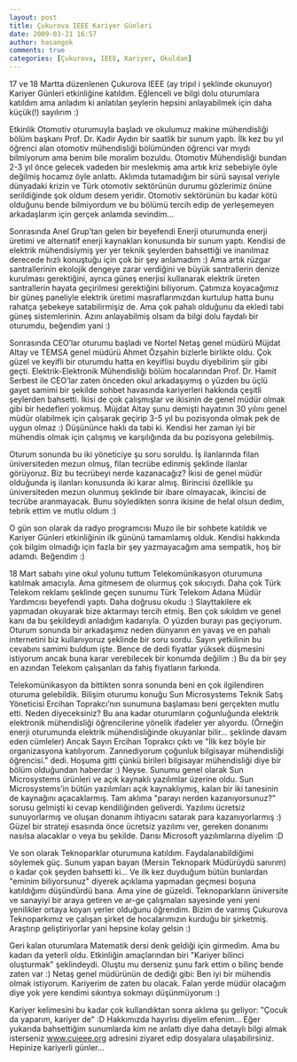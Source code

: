 ```yaml
---
layout: post
title: Çukurova IEEE Kariyer Günleri
date: 2009-03-21 16:57
author: hasangok
comments: true
categories: [Çukurova, IEEE, Kariyer, Okuldan]
---
```

17 ve 18 Martta düzenlenen Çukurova IEEE (ay tripıl i şeklinde okunuyor) Kariyer Günleri etkinliğine katıldım. Eğlenceli ve bilgi dolu oturumlara katıldım ama anladım ki anlatılan şeylerin hepsini anlayabilmek için daha küçük(!) sayılırım :)

Etkinlik Otomotiv oturumuyla başladı ve okulumuz makine mühendisliği bölüm başkanı Prof. Dr. Kadir Aydın bir saatlik bir sunum yaptı. İlk kez bu yıl öğrenci alan otomotiv mühendisliği bölümünden öğrenci var mıydı bilmiyorum ama benim bile moralim bozuldu. Otomotiv Mühendisliği bundan 2-3 yıl önce gelecek vadeden bir meslekmiş ama artık kriz sebebiyle öyle değilmiş hocamız öyle anlattı. Aklımda tutamadığım bir sürü sayısal veriyle dünyadaki krizin ve Türk otomotiv sektörünün durumu gözlerimiz önüne serildiğinde şok oldum desem yeridir. Otomotiv sektörünün bu kadar kötü olduğunu bende bilmiyordum ve bu bölümü tercih edip de yerleşemeyen arkadaşlarım için gerçek anlamda sevindim...

Sonrasında Anel Grup’tan gelen bir beyefendi Enerji oturumunda enerji üretimi ve alternatif enerji kaynakları konusunda bir sunum yaptı. Kendisi de elektrik mühendisiymiş yer yer teknik şeylerden bahsettiği ve inanılmaz derecede hızlı konuştuğu için çok bir şey anlamadım :) Ama artık rüzgar santrallerinin ekolojik dengeye zarar verdiğini ve büyük santrallerin denize kurulması gerektiğini, ayrıca güneş enerjisi kullanarak elektrik üreten santrallerin hayata geçirilmesi gerektiğini biliyorum. Çatımıza koyacağımız bir güneş paneliyle elektrik üretimi masraflarımızdan kurtulup hatta bunu rahatça şebekeye satabilirmişiz de. Ama çok pahalı olduğunu da ekledi tabi güneş sistemlerinin. Azını anlayabilmiş olsam da bilgi dolu faydalı bir oturumdu, beğendim yani :)

Sonrasında CEO’lar oturumu başladı ve Nortel Netaş genel müdürü Müjdat Altay ve TEMSA genel müdürü Ahmet Özşahin bizlerle birlikte oldu. Çok güzel ve keyifli bir oturumdu hatta en keyiflisi buydu diyebilirim şiir gibi geçti. Elektrik-Elektronik Mühendisliği bölüm hocalarından Prof. Dr. Hamit Serbest ile CEO’lar zaten önceden okul arkadaşıymış o yüzden bu üçlü gayet samimi bir şekilde sohbet havasında kariyerleri hakkında çeşitli şeylerden bahsetti. İkisi de çok çalışmışlar ve ikisinin de genel müdür olmak gibi bir hedefleri yokmuş. Müjdat Altay şunu demişti hayatının 30 yılını genel müdür olabilmek için çalışarak geçirip 3-5 yıl bu pozisyonda olmak pek de uygun olmaz :) Düşününce haklı da tabi ki. Kendisi her zaman iyi bir mühendis olmak için çalışmış ve karşılığında da bu pozisyona gelebilmiş.

Oturum sonunda bu iki yöneticiye şu soru soruldu. İş ilanlarında filan üniversiteden mezun olmuş, filan tecrübe edinmiş şeklinde ilanlar görüyoruz. Biz bu tecrübeyi nerde kazanacağız? İkisi de genel müdür olduğunda iş ilanları konusunda iki karar almış. Birincisi özellikle şu üniversiteden mezun olunmuş şeklinde bir ibare olmayacak, ikincisi de tecrübe aranmayacak. Bunu söyledikten sonra ikisine de helal olsun dedim, tebrik ettim ve mutlu oldum :)

O gün son olarak da radyo programcısı Muzo ile bir sohbete katıldık ve Kariyer Günleri etkinliğinin ilk gününü tamamlamış olduk. Kendisi hakkında çok bilgim olmadığı için fazla bir şey yazmayacağım ama sempatik, hoş bir adamdı. Beğendim :)

18 Mart sabahı yine okul yolunu tuttum Telekomünikasyon oturumuna katılmak amacıyla. Ama gitmesem de olurmuş çok sıkıcıydı. Daha çok Türk Telekom reklamı şeklinde geçen sunumu Türk Telekom Adana Müdür Yardımcısı beyefendi yaptı. Daha doğrusu okudu :) Slayttakilere ek yapmadan okuyarak bize aktarmayı tercih etmiş. Ben çok sıkıldım ve genel kanı da bu şekildeydi anladığım kadarıyla. O yüzden burayı pas geçiyorum. Oturum sonunda bir arkadaşımız neden dünyanın en yavaş ve en pahalı internetini biz kullanıyoruz şeklinde bir soru sordu. Sayın yetkilinin bu cevabını samimi buldum işte. Bence de dedi fiyatlar yüksek düşmesini istiyorum ancak buna karar verebilecek bir konumda değilim :) Bu da bir şey en azından Telekom çalışanları da fahiş fiyatların farkında.

Telekomünikasyon da bittikten sonra sonunda beni en çok ilgilendiren oturuma gelebildik. Bilişim oturumu konuğu Sun Microsystems Teknik Satış Yöneticisi Ercihan Toprakcı’nın sunumuna başlaması beni gerçekten mutlu etti. Neden diyeceksiniz? Bu ana kadar oturumların çoğunluğunda elektrik elektronik mühendisliği öğrencilerine yönelik ifadeler yer alıyordu. (Örneğin enerji oturumunda elektrik mühendisliğinde okuyanlar bilir... şeklinde davam eden cümleler) Ancak Sayın Ercihan Toprakcı çıktı ve "İlk kez böyle bir organizasyona katılıyorum. Zannediyorum çoğunluk bilgisayar mühendisliği öğrencisi." dedi. Hoşuma gitti çünkü birileri bilgisayar mühendisliği diye bir bölüm olduğundan haberdar :) Neyse. Sunumu genel olarak Sun Microsystems ürünleri ve açık kaynaklı yazılımlar üzerine oldu. Sun Microsystems’in bütün yazılımları açık kaynaklıymış, kalan bir iki tanesinin de kaynağını açacaklarmış. Tam aklıma "parayı nerden kazanıyorsunuz?" sorusu gelmişti ki cevap kendiliğinden geliverdi. Yazılımı ücretsiz sunuyorlarmış ve oluşan donanım ihtiyacını satarak para kazanıyorlarmış :) Güzel bir strateji esasında önce ücretsiz yazılımı ver, gereken donanımı nasılsa alacaklar o veya bu şekilde. Darısı Microsoft yazılımlarına diyelim :D

Ve son olarak Teknoparklar oturumuna katıldım. Faydalanabildiğimi söylemek güç. Sunum yapan bayan (Mersin Teknopark Müdürüydü sanırım) o kadar çok şeyden bahsetti ki… Ve ilk kez duyduğum bütün bunlardan "eminim biliyorsunuz" diyerek açıklama yapmadan geçmesi boşuna katıldığımı düşündürdü bana. Ama yine de güzeldi. Teknoparkların üniversite ve sanayiyi bir araya getiren ve ar-ge çalışmaları sayesinde yeni yeni yenilikler ortaya koyan yerler olduğunu öğrendim. Bizim de varmış Çukurova Teknoparkımız ve çalışan şirket de hocalarımızın kurduğu bir şirketmiş. Araştırıp geliştiriyorlar yani hepsine kolay gelsin :)

Geri kalan oturumlara Matematik dersi denk geldiği için girmedim. Ama bu kadarı da yeterli oldu. Etkinliğin amaçlarından biri "Kariyer bilinci oluşturmak" şeklindeydi. Oluştu mu derseniz şunu fark ettim o bilinç bende zaten var :) Netaş genel müdürünün de dediği gibi: Ben iyi bir mühendis olmak istiyorum. Kariyerim de zaten bu olacak. Falan yerde müdür olacağım diye yok yere kendimi sıkıntıya sokmayı düşünmüyorum :)

Kariyer kelimesini bu kadar çok kullandıktan sonra aklıma şu geliyor: "Çocuk da yaparım, kariyer de" :D Hakkımızda hayırlısı diyelim efenim... Eğer yukarıda bahsettiğim sunumlarda kim ne anlattı diye daha detaylı bilgi almak isterseniz www.cuieee.org adresini ziyaret edip dosyalara ulaşabilirsiniz. Hepinize kariyerli günler...
